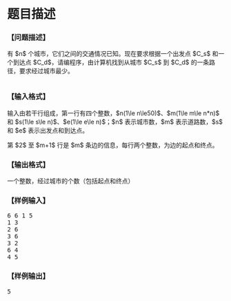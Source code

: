# 题目描述


<h3>
【问题描述】
</h3>
<p>
有 $n$ 个城市，它们之间的交通情况已知。现在要求根据一个出发点 $C_s$ 和一个到达点 $C_d$，请编程序，由计算机找到从城市 $C_s$ 到 $C_d$ 的一条路径，要求经过城市最少。
</p>
<p align="center">
<img src="/upload/image/20120925/20120925163055_20077.gif" alt=""/> 
</p>
<h3>
【输入格式】
</h3>
<p>
输入由若干行组成，第一行有四个整数，$n(1\le n\le50)$、$m(1\le m\le n*n)$ 和 $s(1\le s\le n)$、$e(1\le e\le n)$；$n$ 表示城市数，$m$ 表示道路数，$s$ 和 $e$ 表示出发点和到达点。
</p>
<p>
第 $2$ 至 $m+1$ 行是 $m$ 条边的信息，每行两个整数，为边的起点和终点。
</p>
<h3>
【输出格式】
</h3>
<p>
一个整数，经过城市的个数（包括起点和终点）
</p>
<h3>
【样例输入】
</h3>
<pre>6 6 1 5 
1 3 
2 6 
3 6 
3 2 
6 4 
4 5
</pre>
<h3>
【样例输出】
</h3>
<pre>5
</pre>
